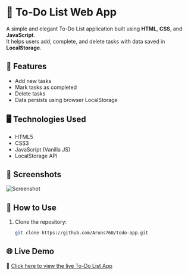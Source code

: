 # 📝 To-Do List Web App

A simple and elegant To-Do List application built using **HTML**, **CSS**, and **JavaScript**.  
It helps users add, complete, and delete tasks with data saved in **LocalStorage**.

## 🚀 Features

- Add new tasks
- Mark tasks as completed
- Delete tasks
- Data persists using browser LocalStorage

## 🖥️ Technologies Used

- HTML5
- CSS3
- JavaScript (Vanilla JS)
- LocalStorage API

## 📸 Screenshots

![Screenshot](screenshot.png) <!-- Optional: Add your screenshot here -->

## 📂 How to Use

1. Clone the repository:
   ```bash
   git clone https://github.com/Aruns760/todo-app.git

## 🌐 Live Demo

🔗 [Click here to view the live To-Do List App](https://aruns760.github.io/todo-app/)


